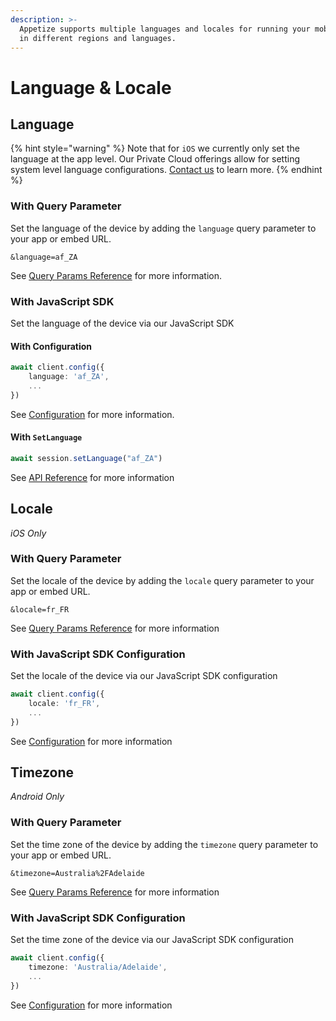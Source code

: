 ```yaml
---
description: >-
  Appetize supports multiple languages and locales for running your mobile apps
  in different regions and languages.
---
```


# Language & Locale

## Language

{% hint style="warning" %}
Note that for `iOS` we currently only set the language at the app level. Our Private Cloud offerings allow for setting system level language configurations. [Contact us](https://appetize.io/contact-us) to learn more.
{% endhint %}

### With Query Parameter

Set the language of the device by adding the `language` query parameter to your app or embed URL.

```uri
&language=af_ZA
```

See [Query Params Reference](query-params-reference.md#language) for more information.

### With JavaScript SDK

Set the language of the device via our JavaScript SDK

#### With Configuration

```typescript
await client.config({
    language: 'af_ZA',
    ...
})
```

See [Configuration](../javascript-sdk/configuration.md#language) for more information.

#### With `SetLanguage`

```typescript
await session.setLanguage("af_ZA")
```

See [API Reference](../javascript-sdk/api-reference.md#setlanguage) for more information



## Locale

_iOS Only_

### **With Query Parameter**

Set the locale of the device by adding the `locale` query parameter to your app or embed URL.

```
&locale=fr_FR
```

See [Query Params Reference](query-params-reference.md#locale) for more information

### **With JavaScript SDK Configuration**

Set the locale of the device via our JavaScript SDK configuration

```typescript
await client.config({
    locale: 'fr_FR',
    ...
})
```

See [Configuration](../javascript-sdk/configuration.md#locale) for more information



## Timezone

_Android Only_

### **With Query Parameter**

Set the time zone of the device by adding the `timezone` query parameter to your app or embed URL.

```
&timezone=Australia%2FAdelaide
```

See [Query Params Reference](query-params-reference.md#timezone) for more information

### **With JavaScript SDK Configuration**

Set the time zone of the device via our JavaScript SDK configuration

```typescript
await client.config({
    timezone: 'Australia/Adelaide',
    ...
})
```

See [Configuration](../javascript-sdk/configuration.md#timezone) for more information
